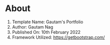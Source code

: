 # About

1. Template Name: Gautam's Portfolio
2. Author: Gautam Nag
3. Published On: 10th February 2022
4. Framework Utilized: https://getbootstrap.com/
